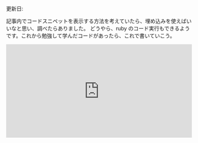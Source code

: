 更新日:

記事内でコードスニペットを表示する方法を考えていたら、埋め込みを使えばいいなと思い、調べたらありました。
どうやら、ruby のコード実行もできるようです。これから勉強して学んだコードがあったら、これで書いていこう。

<iframe src="http://onlinegdb.com/embed/rk9pQdp1u?theme=dark" class="ogdb_iframe" width="100%" frameborder="0" style="width: 1px;max-width: 100%;min-width: 100%;overflow: hidden;" height="255"></iframe>
